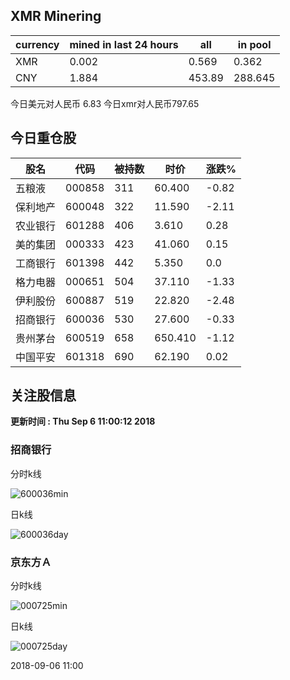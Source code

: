 ## XMR Minering

|currency|mined in last 24 hours|all|in pool|
|---|---|---|---|
|XMR|0.002|0.569|0.362|
|CNY|1.884|453.89|288.645|

今日美元对人民币 6.83	今日xmr对人民币797.65


## 今日重仓股 

|股名|代码|被持数|时价|涨跌%|
|---|---|---|---|---|
|五粮液|000858|311|60.400|-0.82|
|保利地产|600048|322|11.590|-2.11|
|农业银行|601288|406|3.610|0.28|
|美的集团|000333|423|41.060|0.15|
|工商银行|601398|442|5.350|0.0|
|格力电器|000651|504|37.110|-1.33|
|伊利股份|600887|519|22.820|-2.48|
|招商银行|600036|530|27.600|-0.33|
|贵州茅台|600519|658|650.410|-1.12|
|中国平安|601318|690|62.190|0.02|

## 关注股信息
**更新时间 : Thu Sep  6 11:00:12 2018**
### 招商银行 
分时k线

![600036min](http://image.sinajs.cn/newchart/min/n/sh600036.gif)

日k线

![600036day](http://image.sinajs.cn/newchart/daily/n/sh600036.gif)

### 京东方Ａ 
分时k线

![000725min](http://image.sinajs.cn/newchart/min/n/sz000725.gif)

日k线

![000725day](http://image.sinajs.cn/newchart/daily/n/sz000725.gif)

2018-09-06 11:00